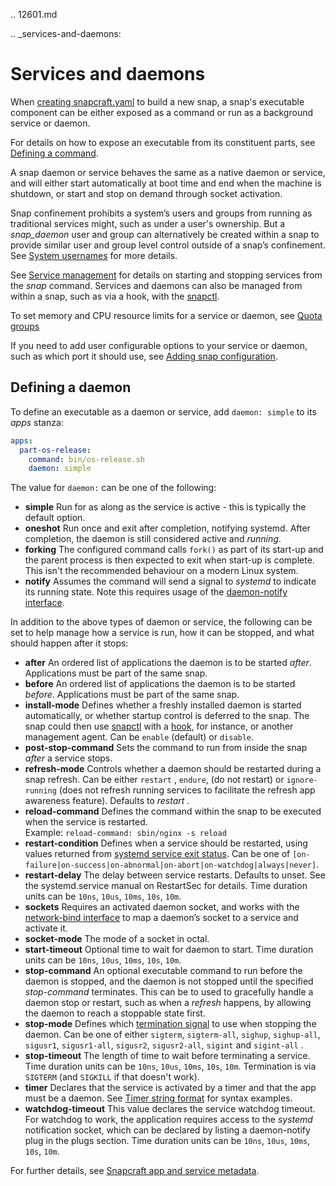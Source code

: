 .. 12601.md

.. _services-and-daemons:

# Services and daemons

When [creating snapcraft.yaml](/t/creating-snapcraft-yaml/11666) to build a new snap, a snap's executable  component can be either exposed as a command or run as a background service or daemon.

For details on how to expose an executable from its constituent parts, see [Defining a command](/t/defining-a-command/12060).

A snap daemon or service behaves the same as a native daemon or service, and will either start automatically at boot time and end when the machine is shutdown, or start and stop on demand through socket activation.

Snap confinement prohibits a system’s users and groups from running as traditional services might, such as under a user's ownership. But a *snap_daemon* user and group can alternatively be created within a snap to provide similar user and group level control outside of a snap’s confinement. See [System usernames](/t/system-usernames/13386) for more details.

 See [Service management](https://forum.snapcraft.io/t/service-management/3965) for details on starting and stopping services from the _snap_ command. Services and daemons can also be managed from within a snap, such as via a hook, with the [snapctl](/t/using-the-snapctl-tool/15002#heading--services).

To set memory and CPU resource limits for a service or daemon, see [Quota groups](/t/quota-groups/25553/3)

If you need to add user configurable options to your service or daemon, such as which port it should use, see [Adding snap configuration](/t/adding-snap-configuration/15246).

## Defining a daemon

To define an executable as a daemon or service, add `daemon: simple` to its _apps_ stanza:

```yaml
apps:
  part-os-release:
    command: bin/os-release.sh
    daemon: simple
```

The value for `daemon:` can be one of the following:

- **simple**
   Run for as along as the service is active - this is typically the default option.
- **oneshot**
   Run once and exit after completion, notifying systemd. After completion, the daemon is still considered active and *running*.
- **forking**
   The configured command calls `fork()` as part of its start-up and the parent process is then expected to exit when start-up is complete. This isn't the recommended behaviour on a modern Linux system.
- **notify**
   Assumes the command will send a signal to *systemd* to indicate its running state. Note this requires usage of the [daemon-notify interface](/t/the-daemon-notify-interface/7809).

In addition to the above types of daemon or service, the following can be set to help manage how a service is run, how it can be stopped, and what should happen after it stops:
- **after**
  An ordered list of applications the daemon is to be started _after_. Applications must be part of the same snap.
- **before**
  An ordered list of applications the daemon is to be started _before_. Applications must be part of the same snap.
- **install-mode**
   Defines whether a freshly installed daemon is started automatically, or whether startup control is deferred to the snap. The snap could then use [snapctl](/t/using-the-snapctl-tool/15002) with a [hook](/t/supported-snap-hooks/3795), for instance, or another management agent. Can be `enable` (default) or `disable`.
- **post-stop-command**
   Sets the command to run from inside the snap _after_ a service stops.
- **refresh-mode**
   Controls whether a daemon should be restarted during a snap refresh. Can be either `restart` , `endure`, (do not restart) or `ignore-running` (does not refresh running services to facilitate the refresh app awareness feature). Defaults to *restart* .
- **reload-command**
   Defines the command within the snap to be executed when the service is restarted.</br> Example: `reload-command: sbin/nginx -s reload`
- **restart-condition**
   Defines when a service should be restarted, using values returned from [systemd service exit status](https://www.freedesktop.org/software/systemd/man/systemd.service.html#Restart=).
   Can be one of `[on-failure|on-success|on-abnormal|on-abort|on-watchdog|always|never]`.
- **restart-delay**
   The delay between service restarts. Defaults to unset. See the systemd.service manual on RestartSec for details.
   Time duration units can be `10ns`, `10us`, `10ms`, `10s`, `10m`.
- **sockets**
   Requires an activated daemon socket, and works with the [network-bind interface](/t/the-network-bind-interface/7881) to map a daemon’s socket to a service and activate it.
- **socket-mode**
   The mode of a socket in octal.
- **start-timeout**
   Optional time to wait for daemon to start.
   Time duration units can be `10ns`, `10us`, `10ms`, `10s`, `10m`.
- **stop-command**
   An optional executable command to run before the daemon is stopped, and the daemon is not stopped until the specified _stop-command_ terminates. This can be to used to gracefully handle a daemon stop or restart, such as when a _refresh_ happens, by allowing the daemon to reach a stoppable state first.
- **stop-mode**
   Defines which [termination signal](https://www.gnu.org/software/libc/manual/html_node/Termination-Signals.html) to use when stopping the daemon. Can be one of either `sigterm`, `sigterm-all`, `sighup`, `sighup-all`, `sigusr1`, `sigusr1-all`, `sigusr2`, `sigusr2-all`, `sigint` and  `sigint-all` .
- **stop-timeout**
   The length of time to wait before terminating a service.
   Time duration units can be `10ns`, `10us`, `10ms`, `10s`, `10m`. Termination is via `SIGTERM` (and `SIGKILL` if that doesn't work).
- **timer**
   Declares that the service is activated by a timer and that the app must be a daemon. See [Timer string format](/t/timer-string-format/6562) for syntax examples.
- **watchdog-timeout**
   This value declares the service watchdog timeout. For watchdog to work, the application requires access to the *systemd* notification socket, which can be declared by listing a daemon-notify plug in the plugs section.
   Time duration units can be `10ns`, `10us`, `10ms`, `10s`, `10m`.

For further details, see [Snapcraft app and service metadata](/t/snapcraft-app-and-service-metadata/8335).